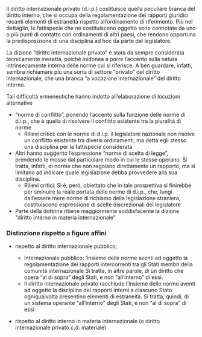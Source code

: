 Il diritto internazionale privato (d.i.p.) costituisce quella peculiare branca del diritto interno, che si occupa della regolamentazione dei rapporti giuridici recanti elementi di estraneità rispetto all’ordinamento di riferimento. Più nel dettaglio, le fattispecie che ne costituiscono oggetto sono connotate da uno o più punti di contatto con ordinamenti di altri paesi, che rendono opportuna la predisposizione di una disciplina ad hoc da parte del legislatore.

La dizione “diritto internazionale privato” è stata da sempre considerata tecnicamente inesatta, poiché inidonea a porre l’accento sulla natura intrinsecamente interna delle norme cui si riferisce. A ben guardare, infatti, sembra richiamare più una sorta di settore “privato” del diritto internazionale, che una branca “a vocazione internazionale” del diritto interno.

Tali difficoltà ermeneutiche hanno indotto all’elaborazione di locuzioni alternative
- “norme di conflitto”, ponendo l’accento sulla funzione delle norme di d.i.p., che è quella di risolvere il conflitto esistente tra la pluralità di norme
	- Rilievi critici: con le norme di d.i.p. il legislatore nazionale non risolve un conflitto esistente tra diversi ordinamenti, ma detta egli stesso una disciplina per la fattispecie considerata
- Altri hanno suggerito l’espressione “norme di scelta di legge”, prendendo le mosse dal particolare modo in cui le stesse operano. Si tratta, infatti, di norme che non regolano direttamente un rapporto, ma si limitano ad indicare quale legislazione debba provvedere alla sua disciplina.
	- Rilievi critici: Si è, però, obiettato che in tale prospettiva si finirebbe per sminuire la reale portata delle norme di d.i.p., che, lungi dall’essere mere norme di richiamo della legislazione straniera, costituiscono espressione di scelte discrezionali del legislatore
- Parte della dottrina ritiene maggiormente soddisfacente la dizione “diritto interno in materia internazionale”

### Distinzione rispetto a figure affini

- rispetto al diritto internazionale pubblico;
	- Internazionale pubblico: ’insieme delle norme aventi ad oggetto la regolamentazione dei rapporti intercorrenti tra gli Stati membri della comunità internazionale Si tratta, in altre parole, di un diritto che opera “al di sopra” degli Stati, e non “all’interno” di essi.
	- Il diritto internazionale privato racchiude l’insieme delle norme aventi ad oggetto la disciplina dei rapporti interni a ciascuno Stato ogniqualvolta presentino elementi di estraneità. Si tratta, quindi, di un sistema operante “all’interno” degli Stati, e non “al di sopra” di essi

- rispetto al diritto interno in materia internazionale (o diritto internazionale privato c.d. materiale)